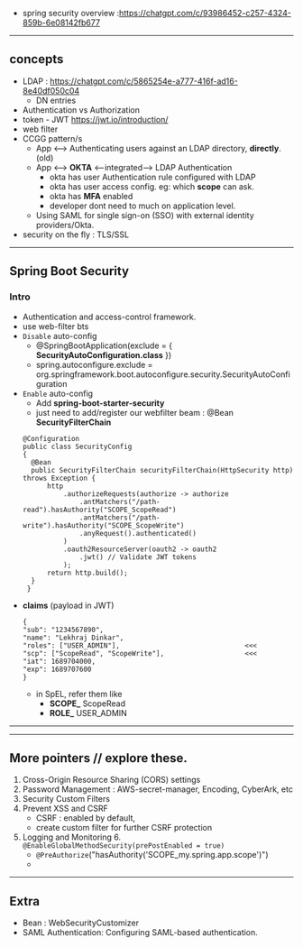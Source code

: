 - spring security overview :https://chatgpt.com/c/93986452-c257-4324-859b-6e08142fb677
---
## concepts
- LDAP : https://chatgpt.com/c/5865254e-a777-416f-ad16-8e40df050c04 
  - DN entries
- Authentication vs Authorization
- token - JWT https://jwt.io/introduction/
- web filter
- CCGG pattern/s
  - App <--> Authenticating users against an LDAP directory, **directly**. (old)
  - App <--> **OKTA** <--integrated--> LDAP Authentication
    - okta has user Authentication rule configured with LDAP
    - okta has user access config. eg: which **scope** can ask. 
    - okta has **MFA** enabled
    - developer dont need to much on application level.
  - Using SAML for single sign-on (SSO) with external identity providers/Okta.
- security on the fly : TLS/SSL
---
## Spring Boot Security
### Intro
- Authentication and access-control framework.
- use web-filter bts
- `Disable` auto-config
    - @SpringBootApplication(exclude = { **SecurityAutoConfiguration.class** })
    - spring.autoconfigure.exclude = org.springframework.boot.autoconfigure.security.SecurityAutoConfiguration
- `Enable` auto-config
  - Add **spring-boot-starter-security**
  - just need to add/register our webfilter beam : @Bean **SecurityFilterChain**
  ```
  @Configuration
  public class SecurityConfig 
  {
    @Bean
    public SecurityFilterChain securityFilterChain(HttpSecurity http) throws Exception {
        http
            .authorizeRequests(authorize -> authorize
                .antMatchers("/path-read").hasAuthority("SCOPE_ScopeRead")    
                .antMatchers("/path-write").hasAuthority("SCOPE_ScopeWrite") 
                .anyRequest().authenticated()                         
            )
            .oauth2ResourceServer(oauth2 -> oauth2
                .jwt() // Validate JWT tokens
            );
        return http.build();
    }
   }
  ```
- **claims** (payload in JWT)
    ```
    {
    "sub": "1234567890",
    "name": "Lekhraj Dinkar",
    "roles": ["USER_ADMIN"],                               <<<
    "scp": ["ScopeRead", "ScopeWrite"],                    <<<
    "iat": 1689704000,
    "exp": 1689707600
    }
    ```
  - in SpEL, refer them like
    - **SCOPE_** ScopeRead
    - **ROLE_** USER_ADMIN
---





---
## More pointers // explore these.
1. Cross-Origin Resource Sharing (CORS) settings
2. Password Management : AWS-secret-manager, Encoding, CyberArk, etc
3. Security Custom Filters <pending>
4. Prevent XSS and CSRF
   -  CSRF : enabled by default, 
   -  create custom filter for further CSRF protection
5. Logging and Monitoring
6.` @EnableGlobalMethodSecurity(prePostEnabled = true)`
   - `@PreAuthorize`("hasAuthority('SCOPE_my.spring.app.scope')")
   - 
 
---
## Extra
- Bean : WebSecurityCustomizer
- SAML Authentication: Configuring SAML-based authentication.



